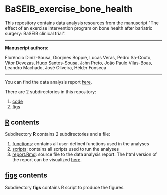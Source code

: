 # BaSEIB_exercise_bone_health

This repository contains data analysis resources from the manuscript "The effect of an exercise intervention program on bone health after bariatric surgery: BaSEIB clinical trial".

 ---

**Manuscript authors:**

Florêncio Diniz-Sousa, Giorjines Boppre, Lucas Veras, Pedro Sa-Couto, Vítor Devezas, Hugo Santos-Sousa, John Preto, João Paulo Vilas-Boas, Leandro Machado, José Oliveira, Hélder Fonseca

---

You can find the data analysis report [here]().

There are 2 subdirectories in this repository:

1. [code](code/)
3. [figs](figs/)

## [R](R/) contents

Subdirectory **R** contains 2 subdirectories and a file:

1. [functions](code/functions): contains all user-defined functions used in the analyses
2. [scripts](code/scripts): contains all scripts used to run the analyses
3. [report.Rmd](code/report.Rmd): source file to the data analysis report. The html version of the report can be visualized [here]().

## [figs](figs/) contents

Subdirectory **figs** contains R script to produce the figures.
